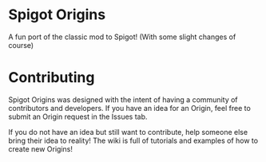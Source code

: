 # Spigot Origins
A fun port of the classic mod to Spigot! (With some slight changes of course)

# Contributing
Spigot Origins was designed with the intent of having a community of contributors and developers. If you have an idea for an Origin, feel free to submit an Origin request in the Issues tab. 

If you do not have an idea but still want to contribute, help someone else bring their idea to reality! The wiki is full of tutorials and examples of how to create new Origins!
